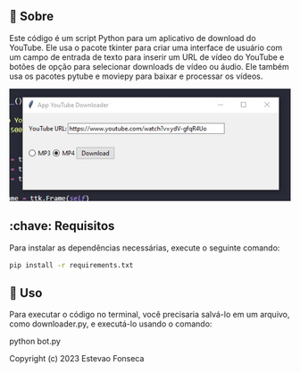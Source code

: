 ## :space_invader: Sobre

Este código é um script Python para um aplicativo de download do YouTube. Ele usa o pacote tkinter para criar uma interface de usuário com um campo de entrada de texto para inserir um URL de vídeo do YouTube e botões de opção para selecionar downloads de vídeo ou áudio. Ele também usa os pacotes pytube e moviepy para baixar e processar os vídeos.

![downloader](downloader.png)

## :chave: Requisitos

Para instalar as dependências necessárias, execute o seguinte comando:

```bash
pip install -r requirements.txt
```

## :runner: Uso

Para executar o código no terminal, você precisaria salvá-lo em um arquivo, como downloader.py, e executá-lo usando o comando:

python bot.py



Copyright (c) 2023 Estevao Fonseca